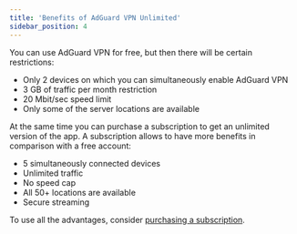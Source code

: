 ```yaml
---
title: 'Benefits of AdGuard VPN Unlimited'
sidebar_position: 4
---
```

 
You can use AdGuard VPN for free, but then there will be certain restrictions:

* Only 2 devices on which you can simultaneously enable AdGuard VPN
* 3 GB of traffic per month restriction
* 20 Mbit/sec speed limit
* Only some of the server locations are available

At the same time you can purchase a subscription to get an unlimited version of the app. A subscription allows to have more benefits in comparison with a free account:

* 5 simultaneously connected devices
* Unlimited traffic
* No speed cap
* All 50+ locations are available
* Secure streaming

To use all the advantages, consider [purchasing a subscription](subscription.md).